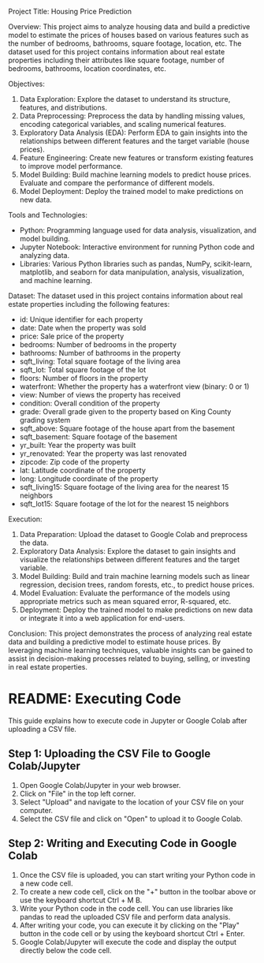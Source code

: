 Project Title: Housing Price Prediction

Overview:
This project aims to analyze housing data and build a predictive model to estimate the prices of houses based on various features such as the number of bedrooms, bathrooms, square footage, location, etc. The dataset used for this project contains information about real estate properties including their attributes like square footage, number of bedrooms, bathrooms, location coordinates, etc.

Objectives:
1. Data Exploration: Explore the dataset to understand its structure, features, and distributions.
2. Data Preprocessing: Preprocess the data by handling missing values, encoding categorical variables, and scaling numerical features.
3. Exploratory Data Analysis (EDA): Perform EDA to gain insights into the relationships between different features and the target variable (house prices).
4. Feature Engineering: Create new features or transform existing features to improve model performance.
5. Model Building: Build machine learning models to predict house prices. Evaluate and compare the performance of different models.
6. Model Deployment: Deploy the trained model to make predictions on new data.

Tools and Technologies:
- Python: Programming language used for data analysis, visualization, and model building.
- Jupyter Notebook: Interactive environment for running Python code and analyzing data.
- Libraries: Various Python libraries such as pandas, NumPy, scikit-learn, matplotlib, and seaborn for data manipulation, analysis, visualization, and machine learning.

Dataset:
The dataset used in this project contains information about real estate properties including the following features:
- id: Unique identifier for each property
- date: Date when the property was sold
- price: Sale price of the property
- bedrooms: Number of bedrooms in the property
- bathrooms: Number of bathrooms in the property
- sqft_living: Total square footage of the living area
- sqft_lot: Total square footage of the lot
- floors: Number of floors in the property
- waterfront: Whether the property has a waterfront view (binary: 0 or 1)
- view: Number of views the property has received
- condition: Overall condition of the property
- grade: Overall grade given to the property based on King County grading system
- sqft_above: Square footage of the house apart from the basement
- sqft_basement: Square footage of the basement
- yr_built: Year the property was built
- yr_renovated: Year the property was last renovated
- zipcode: Zip code of the property
- lat: Latitude coordinate of the property
- long: Longitude coordinate of the property
- sqft_living15: Square footage of the living area for the nearest 15 neighbors
- sqft_lot15: Square footage of the lot for the nearest 15 neighbors

Execution:
1. Data Preparation: Upload the dataset to Google Colab and preprocess the data.
2. Exploratory Data Analysis: Explore the dataset to gain insights and visualize the relationships between different features and the target variable.
3. Model Building: Build and train machine learning models such as linear regression, decision trees, random forests, etc., to predict house prices.
4. Model Evaluation: Evaluate the performance of the models using appropriate metrics such as mean squared error, R-squared, etc.
5. Deployment: Deploy the trained model to make predictions on new data or integrate it into a web application for end-users.

Conclusion:
This project demonstrates the process of analyzing real estate data and building a predictive model to estimate house prices. By leveraging machine learning techniques, valuable insights can be gained to assist in decision-making processes related to buying, selling, or investing in real estate properties.


# README: Executing Code 

This guide explains how to execute code in Jupyter or Google Colab after uploading a CSV file.

## Step 1: Uploading the CSV File to Google Colab/Jupyter

1. Open Google Colab/Jupyter in your web browser.
2. Click on "File" in the top left corner.
3. Select "Upload" and navigate to the location of your CSV file on your computer.
4. Select the CSV file and click on "Open" to upload it to Google Colab.

## Step 2: Writing and Executing Code in Google Colab

1. Once the CSV file is uploaded, you can start writing your Python code in a new code cell.
2. To create a new code cell, click on the "+" button in the toolbar above or use the keyboard shortcut Ctrl + M B.
3. Write your Python code in the code cell. You can use libraries like pandas to read the uploaded CSV file and perform data analysis.
4. After writing your code, you can execute it by clicking on the "Play" button in the code cell or by using the keyboard shortcut Ctrl + Enter.
5. Google Colab/Jupyter will execute the code and display the output directly below the code cell.

